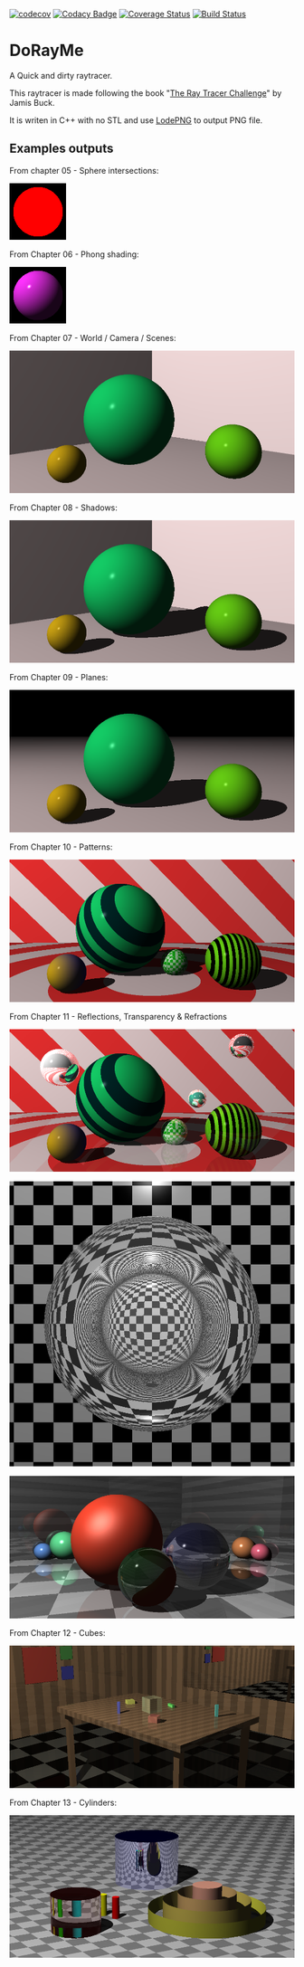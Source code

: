 [![codecov](https://codecov.io/gh/Godzil/DoRayMe/branch/master/graph/badge.svg)](https://codecov.io/gh/Godzil/DoRayMe) [![Codacy Badge](https://api.codacy.com/project/badge/Grade/66339747e4a843719cba29cf5e31ff90)](https://www.codacy.com/manual/Godzil/DoRayMe?utm_source=github.com&amp;utm_medium=referral&amp;utm_content=Godzil/DoRayMe&amp;utm_campaign=Badge_Grade) [![Coverage Status](https://coveralls.io/repos/github/Godzil/DoRayMe/badge.svg?branch=master)](https://coveralls.io/github/Godzil/DoRayMe?branch=master) [![Build Status](https://travis-ci.org/Godzil/DoRayMe.svg?branch=master)](https://travis-ci.org/Godzil/DoRayMe)

DoRayMe
=======

A Quick and dirty raytracer.


This raytracer is made following the book "[The Ray Tracer Challenge](https://pragprog.com/book/jbtracer/the-ray-tracer-challenge)" by Jamis Buck.

It is writen in C++ with no STL and use [LodePNG](https://github.com/lvandeve/lodepng) to output PNG file.


Examples outputs
----------------

From chapter 05 - Sphere intersections:

![Chapter 5 rendering test](output/ch5_test.png)

From Chapter 06 - Phong shading:

![Chapter 6 rendering test](output/ch6_test.png)

From Chapter 07 - World / Camera / Scenes:

![Chapter 7 rendering test](output/ch7_test.png)

From Chapter 08 - Shadows:

![Chapter 8 rendering test](output/ch8_test.png)

From Chapter 09 - Planes:

![Chapter 9 rendering test](output/ch9_test.png)

From Chapter 10 - Patterns:

![Chapter 10 rendering test](output/ch10_test.png)

From Chapter 11 - Reflections, Transparency & Refractions

![Chapter 11 reflections rendering test](output/ch11_reflection.png)

![Chapter 11 refraction rendering test](output/ch11_refraction.png)

![Chapter 11 rendering test](output/ch11_test.png)

From Chapter 12 - Cubes:

![Chapter 12 rendering test](output/ch12_test.png)

From Chapter 13 - Cylinders:

![Chapter 13 rendering test](output/ch13_test.png)